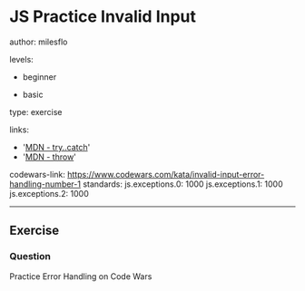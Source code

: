# JS Practice Invalid Input
author: milesflo

levels:

  - beginner

  - basic

type: exercise

links:

  - '[MDN - try..catch](https://developer.mozilla.org/en-US/docs/Web/JavaScript/Reference/Statements/try...catch)'
  - '[MDN - throw](https://developer.mozilla.org/en-US/docs/Web/JavaScript/Reference/Statements/throw)'

codewars-link: https://www.codewars.com/kata/invalid-input-error-handling-number-1
standards:
  js.exceptions.0: 1000
  js.exceptions.1: 1000
  js.exceptions.2: 1000

---
## Exercise
### Question
Practice Error Handling on Code Wars
